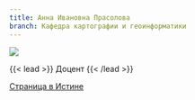 ```yaml
---
title: Анна Ивановна Прасолова
branch: Кафедра картографии и геоинформатики
---
```

![](img/pai.jpg)

{{< lead >}} Доцент {{< /lead >}}

[Страница в Истине](https://istina.msu.ru/workers/426451)